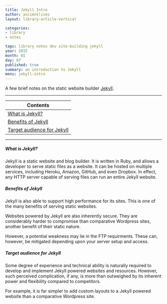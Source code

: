 ```yaml
---
title: Jekyll Intro
author: ancientlives
layout: library-article-vertical

categories:
- library
- notes

tags: library notes dev site-building jekyll
year: 2015
month: 01
day: 07
published: true
summary: an introduction to Jekyll
menu: jekyll-intro
---
```


A few brief notes on the static website builder [Jekyll](http://jekyllrb.com).

***

Contents |
-----------|
[What is Jekyll?](#what) |
[Benefits of Jekyll](#benefits) |
[Target audience for Jekyll](#audience) |

***

<a id="what"></a>
##### What is Jekyll?
Jekyll is a static website and blog builder. It is written in Ruby, and allows a developer 
to serve static files as a website. It can be hosted on multiple services, including Heroku,
Amazon, GitHub, and even Dropbox. In effect, any HTTP server capable of serving files can run
an entire Jekyll website.

<a id="benefits"></a>
##### Benefits of Jekyll
Jekyll is also able to support high performance for its sites. This is one of the many benefits 
of serving static websites.

Websites powered by Jekyll are also inherently secure. They are considerably harder to compromise than
comparative Wordpress sites, another benefit of their static nature.

However, a potential weakness may lie in the FTP requirments. These can, however, be mitigated depending 
upon your server setup and access.

<a id="audience"></a>
##### Target audience for Jekyll
Some degree of experience and technical ability is naturally required to develop and implement Jekyll
powered websites and resources. However, such perceived complication, if any, is more than outweighed 
by its inherent power and flexibility compared to competitors.

For example, it is far simpler to add custom layouts to a Jekyll powered website than a comparative 
Wordpress site. 
 